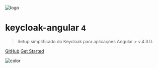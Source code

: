 ![logo](images/keycloak-angular.png)

# keycloak-angular <small>4</small>

> Setup simplificado do Keycloak para aplicações Angular > v.4.3.0.

[GitHub](https://github.com/mauriciovigolo/keycloak-angular/)
[Get Started](#keycloak-angular)

![color](#f0f0f0)

